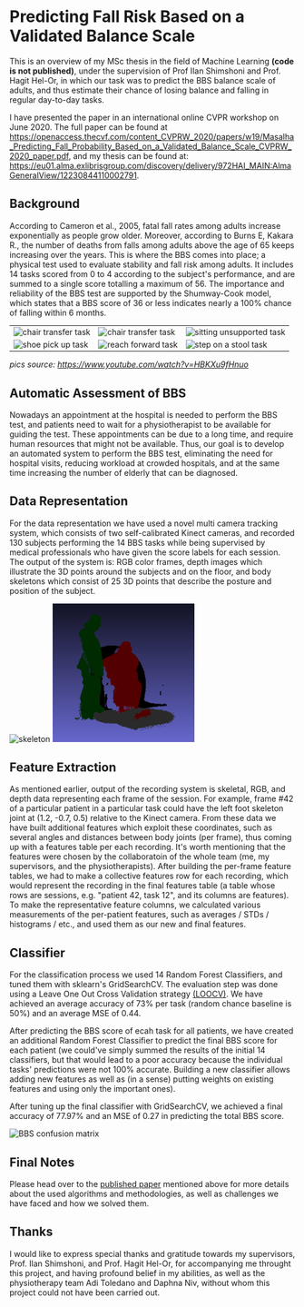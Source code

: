 # Predicting Fall Risk Based on a Validated Balance Scale

This is an overview of my MSc thesis in the field of Machine Learning **(code is not published)**, under the supervision of Prof Ilan Shimshoni and Prof. Hagit Hel-Or, in which our task was to predict the BBS balance scale of adults, and thus estimate their chance of losing balance and falling in regular day-to-day tasks.

I have presented the paper in an international online CVPR workshop on June 2020. The full paper can be found at https://openaccess.thecvf.com/content_CVPRW_2020/papers/w19/Masalha_Predicting_Fall_Probability_Based_on_a_Validated_Balance_Scale_CVPRW_2020_paper.pdf, and my thesis can be found at: https://eu01.alma.exlibrisgroup.com/discovery/delivery/972HAI_MAIN:AlmaGeneralView/12230844110002791.


## Background

According to Cameron et al., 2005, fatal fall rates among adults increase exponentially as people grow older. Moreover, according to Burns E, Kakara R., the number of deaths from falls among adults above the age of 65 keeps increasing over the years. This is where the BBS comes into place; a physical test used to evaluate stability and fall risk among adults. It includes 14 tasks scored from 0 to 4 according to the subject's performance, and are summed to a single score totalling a maximum of 56. The importance and reliability of the BBS test are supported by the Shumway-Cook model, which states that a BBS score of 36 or less indicates nearly a 100% chance of falling within 6 months.

| | | |
|-|-|-|
| ![chair transfer task](https://user-images.githubusercontent.com/78589884/120074237-97ddd800-c0a4-11eb-982c-787634a1bc51.png)  | ![chair transfer task](https://user-images.githubusercontent.com/78589884/120074247-a62bf400-c0a4-11eb-92e7-c0cff65bd56c.png)  | ![sitting unsupported task](https://user-images.githubusercontent.com/78589884/120074246-a4fac700-c0a4-11eb-81e5-14a8770063c0.png)  |
| ![shoe pick up task](https://user-images.githubusercontent.com/78589884/120074249-a75d2100-c0a4-11eb-8cf5-6499100eff84.png)  | ![reach forward task](https://user-images.githubusercontent.com/78589884/120074252-a88e4e00-c0a4-11eb-9b2b-fbb2ca4bfb6c.png)  | ![step on a stool task](https://user-images.githubusercontent.com/78589884/120074253-a926e480-c0a4-11eb-931b-a65329eb1522.png)  |

_pics source: https://www.youtube.com/watch?v=HBKXu9fHnuo_

## Automatic Assessment of BBS

Nowadays an appointment at the hospital is needed to perform the BBS test, and patients need to wait for a physiotherapist to be available for guiding the test. These appointments can be due to a long time, and require human resources that might not be available.
Thus, our goal is to develop an automated system to perform the BBS test, eliminating the need for hospital visits, reducing workload at crowded hospitals, and at the same time increasing the number of elderly that can be diagnosed.

## Data Representation

For the data representation we have used a novel multi camera tracking system, which consists of two self-calibrated Kinect cameras, and recorded 130 subjects performing the 14 BBS tasks while being supervised by medical professionals who have given the score labels for each session.
The output of the system is: RGB color frames, depth images which illustrate the 3D points around the subjects and on the floor, and body skeletons which consist of 25 3D points that describe the posture and position of the subject.

![skeleton](https://user-images.githubusercontent.com/78589884/120074551-0cfddd00-c0a6-11eb-86a5-5e44a03dabc8.png)
<img src="https://github.com/masalha-alaa/fall-risk-prediction/blob/master/docs/task9.gif" width="250" alt="depth image gif"/>

## Feature Extraction

As mentioned earlier, output of the recording system is skeletal, RGB, and depth data representing each frame of the session. For example, frame #42 of a particular patient in a particular task could have the left foot skeleton joint at (1.2, -0.7, 0.5) relative to the Kinect camera. From these data we have built additional features which exploit these coordinates, such as several angles and distances between body joints (per frame), thus coming up with a features table per each recording.
It's worth mentioning that the features were chosen by the collaboratoin of the whole team (me, my supervisors, and the physiotherapists).
After building the per-frame feature tables, we had to make a collective features row for each recording, which would represent the recording in the final features table (a table whose rows are sessions, e.g. "patient 42, task 12", and its columns are features). To make the representative feature columns, we calculated various measurements of the per-patient features, such as averages / STDs / histograms / etc., and used them as our new and final features.

## Classifier

For the classification process we used 14 Random Forest Classifiers, and tuned them with sklearn's GridSearchCV. The evaluation step was done using a Leave One Out Cross Validation strategy [(LOOCV)](https://en.wikipedia.org/wiki/Cross-validation_(statistics)#Leave-one-out_cross-validation). We have achieved an average accuracy of 73% per task (random chance baseline is 50%) and an average MSE of 0.44.

After predicting the BBS score of ecah task for all patients, we have created an additional Random Forest Classifier to predict the final BBS score for each patient (we could've simply summed the results of the initial 14 classifiers, but that would lead to a poor accuracy because the individual tasks' predictions were not 100% accurate. Building a new classifier allows adding new features as well as (in a sense) putting weights on existing features and using only the important ones).

After tuning up the final classifier with GridSearchCV, we achieved a final accuracy of 77.97% and an MSE of 0.27 in predicting the total BBS score.

<img src="https://user-images.githubusercontent.com/78589884/120075949-0a9e8180-c0ac-11eb-87d9-9ae9fba8087c.png" width="450" alt="BBS confusion matrix"/>

## Final Notes

Please head over to the [published paper](https://openaccess.thecvf.com/content_CVPRW_2020/papers/w19/Masalha_Predicting_Fall_Probability_Based_on_a_Validated_Balance_Scale_CVPRW_2020_paper.pdf) mentioned above for more details about the used algorithms and methodologies, as well as challenges we have faced and how we solved them.

## Thanks

I would like to express special thanks and gratitude towards my supervisors, Prof. Ilan Shimshoni, and Prof. Hagit Hel-Or, for accompanying me throught this project, and having profound belief in my abilities, as well as the physiotherapy team Adi Toledano and Daphna Niv, without whom this project could not have been carried out.
